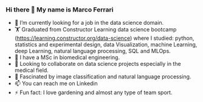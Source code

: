 ### Hi there 👋 My name is Marco Ferrari


- 🔭 I’m currently looking for a job in the data science domain.
- 🏋️ Graduated from Constructor Learning data science bootcamp (https://learning.constructor.org/data-science) where I studied: python, statistics and experimental design, data Visualization, machine Learning, deep Learning, natural language processing, SQL and MLOps.
- 🌱 I have a MSc in biomedical engineering.
- 👯 Looking to collaborate on data science projects especially in the medical field.
- 🤔 Fascinated by image classification and natural language processing.
- 📫 You can reach me on Linkedin
- ⚡ Fun fact: I love gardening and almost any type of team sport.
